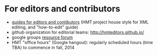 # For editors and contributors #


- [guides for editors and contibutors](hmt-docs/guides) (HMT project house style for XML editing, and "how-to-edit" guide)
- github organization for editorial teams: <http://hmteditors.github.io/>
- google groups [resource forum](https://groups.google.com/forum/#!forum/homer-multitext-editors-resource-forum)
- HMT "office hours" (Google hangout):  regularly scheduled hours (time TBA) to commence in fall, 2014